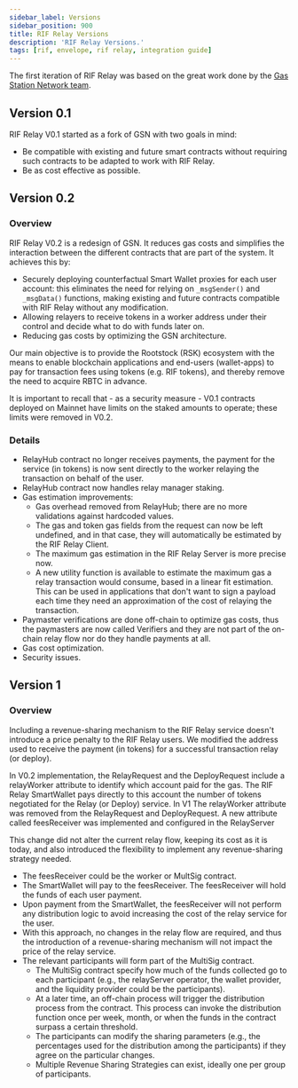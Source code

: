 ```yaml
---
sidebar_label: Versions
sidebar_position: 900
title: RIF Relay Versions
description: 'RIF Relay Versions.'
tags: [rif, envelope, rif relay, integration guide]
---
```



The first iteration of RIF Relay was based on the great work done by the [Gas Station Network team](https://www.opengsn.org/).

## Version 0.1

RIF Relay V0.1 started as a fork of GSN with two goals in mind:

- Be compatible with existing and future smart contracts without requiring such contracts to be adapted to work with RIF Relay.
- Be as cost effective as possible.

## Version 0.2

### Overview

RIF Relay V0.2 is a redesign of GSN. It reduces gas costs and simplifies the interaction between the different contracts that are part of the system. It achieves this by:

- Securely deploying counterfactual Smart Wallet proxies for each user account: this eliminates the need for relying on `_msgSender()` and `_msgData()` functions, making existing and future contracts compatible with RIF Relay without any modification.
- Allowing relayers to receive tokens in a worker address under their control and decide what to do with funds later on.
- Reducing gas costs by optimizing the GSN architecture.

Our main objective is to provide the Rootstock (RSK) ecosystem with the means to enable blockchain applications and end-users (wallet-apps) to pay for transaction fees using tokens (e.g. RIF tokens), and thereby remove the need to acquire RBTC in advance.

It is important to recall that - as a security measure - V0.1 contracts deployed on Mainnet have limits on the staked amounts to operate; these limits were removed in V0.2.

### Details

* RelayHub contract no longer receives payments, the payment for the service (in tokens) is now sent directly to the worker relaying the transaction on behalf of the user.
* RelayHub contract now handles relay manager staking.
* Gas estimation improvements:
    * Gas overhead removed from RelayHub; there are no more validations against hardcoded values.
    * The gas and token gas fields from the request can now be left undefined, and in that case, they will automatically be estimated by the RIF Relay Client.
    * The maximum gas estimation in the RIF Relay Server is more precise now.
    * A new utility function is available to estimate the maximum gas a relay transaction would consume, based in a linear fit estimation. This can be used in applications that don't want to sign a payload each time they need an approximation of the cost of relaying the transaction.
* Paymaster verifications are done off-chain to optimize gas costs, thus the paymasters are now called Verifiers and they are not part of the on-chain relay flow nor do they handle payments at all.
* Gas cost optimization.
* Security issues.


## Version 1

### Overview

Including a revenue-sharing mechanism to the RIF Relay service doesn't introduce a price penalty to the RIF Relay users. We modified the address used to receive the payment (in tokens) for a successful transaction relay (or deploy).

In V0.2 implementation, the RelayRequest and the DeployRequest include a relayWorker attribute to identify which account paid for the gas. The RIF Relay SmartWallet pays directly to this account the number of tokens negotiated for the Relay (or Deploy) service. In V1 The relayWorker attribute was removed from the RelayRequest and DeployRequest. A new attribute called feesReceiver was implemented and configured in the RelayServer

This change did not alter the current relay flow, keeping its cost as it is today, and also introduced the flexibility to implement any revenue-sharing strategy needed.

* The feesReceiver could be the worker or MultSig contract. 
* The SmartWallet will pay to the feesReceiver. The feesReceiver will hold the funds of each user payment.
* Upon payment from the SmartWallet, the feesReceiver will not perform any distribution logic to avoid increasing the cost of the relay service for the user.
* With this approach, no changes in the relay flow are required, and thus the introduction of a revenue-sharing mechanism will not impact the price of the relay service.
* The relevant participants will form part of the MultiSig contract.
    *  The MultiSig contract specify how much of the funds collected go to each participant (e.g., the relayServer operator, the wallet provider, and the liquidity provider could be the participants).
    *   At a later time, an off-chain process will trigger the distribution process from the contract. This process can invoke the distribution function once per week, month, or when the funds in the contract surpass a certain threshold.
    *  The participants can modify the sharing parameters (e.g., the percentages used for the distribution among the participants) if they agree on the particular changes.
    * Multiple Revenue Sharing Strategies can exist, ideally one per group of participants.

